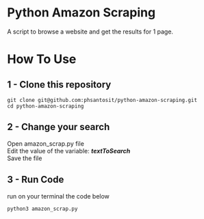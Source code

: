 # Python Amazon Scraping 
 
A script to browse a website and get the results for 1 page.

# How To Use

## 1 - Clone this repository

```
git clone git@github.com:phsantosit/python-amazon-scraping.git
cd python-amazon-scraping
```

## 2 - Change your search

Open amazon_scrap.py file<br>
Edit the value of the variable: **_textToSearch_**<br>
Save the file

## 3 - Run Code

run on your terminal the code below

```
python3 amazon_scrap.py
```
